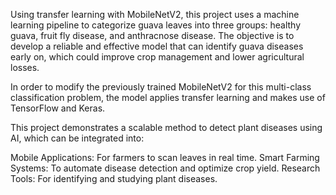 Using transfer learning with MobileNetV2, this project uses a machine learning pipeline to categorize guava leaves into three groups: healthy guava, fruit fly disease, and anthracnose disease. The objective is to develop a reliable and effective model that can identify guava diseases early on, which could improve crop management and lower agricultural losses.

In order to modify the previously trained MobileNetV2 for this multi-class classification problem, the model applies transfer learning and makes use of TensorFlow and Keras.

This project demonstrates a scalable method to detect plant diseases using AI, which can be integrated into:

Mobile Applications: For farmers to scan leaves in real time.
Smart Farming Systems: To automate disease detection and optimize crop yield.
Research Tools: For identifying and studying plant diseases.
